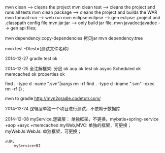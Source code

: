 mvn clean         		--> cleans the project
mvn clean test    		--> cleans the project and runs all tests
mvn clean package 		--> cleans the project and builds the WAR
mvn tomcat:run	 		--> web run
mvn eclipse:eclipse		--> gen eclipse .project and .classpath config file
mvn jar:jar				--> only build jar file.
mvn javadoc:javadoc     --> gen api files;

mvn dependency:copy-dependencies  拷贝jar
mvn dependency:tree

mvn test -Dtest={测试文件名称}

2014-12-27
    gradle test ok

2014-12-25
    全注解框架:
        分层 ok
        aop ok
        test ok
        async Scheduled  ok
        memcached ok
        properties ok
        
        
  find . -type d -name ".svn"|xargs rm -rf 
  find . -type d -iname ".svn" -exec rm -rf {} \; 


  mvn to gradle
  http://mvn2gradle.codetutr.com/
        
        
2014-12-24
    逻辑层单独一个项目进行测试，不依赖于数据库
    
2014-12-08
    myService,逻辑层：
        单独框架，不更换，mybatis+spring-service
        +aop
        +asyc
        +memcached
    myWeb,MVC:
        单独的框架，可更换；
    myWebJs:WebJs:
        单独框架，可更换；
    
    示例:
        myService+BI
        

    